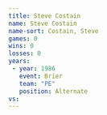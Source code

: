 ```yaml
---
title: Steve Costain
name: Steve Costain
name-sort: Costain, Steve
games: 0
wins: 0
losses: 0
years:
 - year: 1986
   event: Brier
   team: "PE"
   position: Alternate
vs:
---
```

